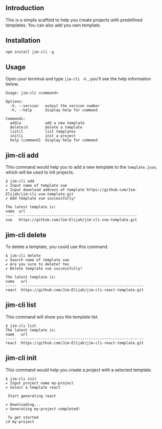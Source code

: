 ## Introduction
This is a simple scaffold to help you create projects with predefined templates. You can also add you own template.

## Installation

```javascript
npm install jim-cli -g
```

## Usage

Open your terminal and type `jim-cli -h` , you'll see the help information below.

```
Usage: jim-cli <command>

Options:
  -V, --version   output the version number
  -h, --help      display help for command

Commands:
  add|a           add a new template
  delete|d        delete a template
  list|l          list templates
  init|i          init a project
  help [command]  display help for command
```

## jim-cli add

This command would help you to add a new template to the `template.json`, which will be used to init projects.

```
$ jim-cli add
✔ Input name of template vue
✔ Input download address of template https://github.com/Jim-Elijah/jim-cli-vue-template.git
✔ Add template vue successfully!

The latest template is:
name  url
----  ------------------------------------------------------
vue   https://github.com/Jim-Elijah/jim-cli-vue-template.git
```

## jim-cli delete

To delete a template, you could use this command.

```
$ jim-cli delete
✔ Search name of template vue
✔ Are you sure to delete? Yes
✔ Delete template vue successfully!

The latest template is:
name   url
-----  --------------------------------------------------------
react  https://github.com/Jim-Elijah/jim-cli-react-template.git
```

## jim-cli list

This command will show you the template list.

```
$ jim-cli list
The latest template is:
name   url
-----  --------------------------------------------------------
react  https://github.com/Jim-Elijah/jim-cli-react-template.git
```

## jim-cli init 

This command would help you create a project with a selected template. 

```
$ jim-cli init
✔ Input project name my-project
✔ Select a template react

 Start generating react 

✔ Downloading...
✔ Generating my-project completed!

 To get started
cd my-project
```